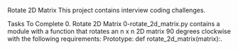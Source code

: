Rotate 2D Matrix
This project contains interview coding challenges.

Tasks To Complete
 0. Rotate 2D Matrix
0-rotate_2d_matrix.py contains a module with a function that rotates an n x n 2D matrix 90 degrees clockwise with the following requirements:
Prototype: def rotate_2d_matrix(matrix):.
